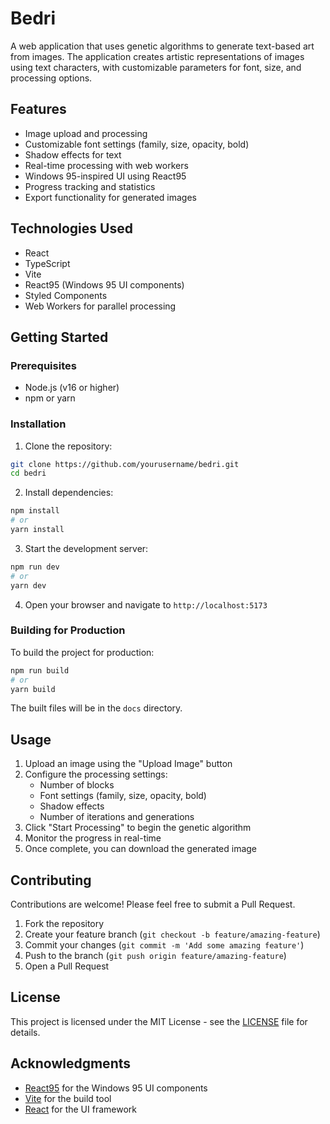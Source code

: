 # Bedri

A web application that uses genetic algorithms to generate text-based art from images. The application creates artistic representations of images using text characters, with customizable parameters for font, size, and processing options.

## Features

- Image upload and processing
- Customizable font settings (family, size, opacity, bold)
- Shadow effects for text
- Real-time processing with web workers
- Windows 95-inspired UI using React95
- Progress tracking and statistics
- Export functionality for generated images

## Technologies Used

- React
- TypeScript
- Vite
- React95 (Windows 95 UI components)
- Styled Components
- Web Workers for parallel processing

## Getting Started

### Prerequisites

- Node.js (v16 or higher)
- npm or yarn

### Installation

1. Clone the repository:
```bash
git clone https://github.com/yourusername/bedri.git
cd bedri
```

2. Install dependencies:
```bash
npm install
# or
yarn install
```

3. Start the development server:
```bash
npm run dev
# or
yarn dev
```

4. Open your browser and navigate to `http://localhost:5173`

### Building for Production

To build the project for production:

```bash
npm run build
# or
yarn build
```

The built files will be in the `docs` directory.

## Usage

1. Upload an image using the "Upload Image" button
2. Configure the processing settings:
   - Number of blocks
   - Font settings (family, size, opacity, bold)
   - Shadow effects
   - Number of iterations and generations
3. Click "Start Processing" to begin the genetic algorithm
4. Monitor the progress in real-time
5. Once complete, you can download the generated image

## Contributing

Contributions are welcome! Please feel free to submit a Pull Request.

1. Fork the repository
2. Create your feature branch (`git checkout -b feature/amazing-feature`)
3. Commit your changes (`git commit -m 'Add some amazing feature'`)
4. Push to the branch (`git push origin feature/amazing-feature`)
5. Open a Pull Request

## License

This project is licensed under the MIT License - see the [LICENSE](LICENSE) file for details.

## Acknowledgments

- [React95](https://github.com/React95/React95) for the Windows 95 UI components
- [Vite](https://vitejs.dev/) for the build tool
- [React](https://reactjs.org/) for the UI framework 